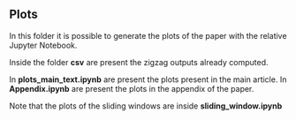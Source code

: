 ## Plots

In this folder it is possible to generate the plots of the paper with the relative Jupyter Notebook.

Inside the folder **csv** are present the zigzag outputs already computed.

In **plots_main_text.ipynb** are present the plots present in the main article.
In **Appendix.ipynb** are present the plots in the appendix of the paper.

Note that the plots of the sliding windows are inside **sliding_window.ipynb**
